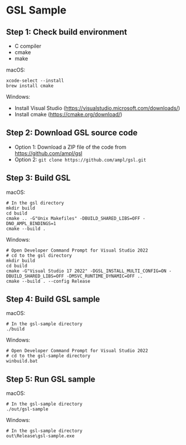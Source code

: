 # GSL Sample

## Step 1: Check build environment

- C compiler
- cmake
- make

macOS:
```text
xcode-select --install
brew install cmake
```

Windows:
- Install Visual Studio (https://visualstudio.microsoft.com/downloads/)
- Install cmake (https://cmake.org/download/)

## Step 2: Download GSL source code

- Option 1: Download a ZIP file of the code from https://github.com/ampl/gsl
- Option 2: `git clone https://github.com/ampl/gsl.git`

## Step 3: Build GSL

macOS:
```text
# In the gsl directory
mkdir build
cd build
cmake .. -G"Unix Makefiles" -DBUILD_SHARED_LIBS=OFF -DNO_AMPL_BINDINGS=1
cmake --build .
```

Windows:
```text
# Open Developer Command Prompt for Visual Studio 2022
# cd to the gsl directory
mkdir build
cd build
cmake -G"Visual Studio 17 2022" -DGSL_INSTALL_MULTI_CONFIG=ON -DBUILD_SHARED_LIBS=OFF -DMSVC_RUNTIME_DYNAMIC=OFF ..
cmake --build . --config Release
```

## Step 4: Build GSL sample

macOS:
```text
# In the gsl-sample directory
./build
```

Windows:
```text
# Open Developer Command Prompt for Visual Studio 2022
# cd to the gsl-sample directory
winbuild.bat
```

## Step 5: Run GSL sample

macOS:
```text
# In the gsl-sample directory
./out/gsl-sample
```

Windows:
```text
# In the gsl-sample directory
out\Release\gsl-sample.exe
```

